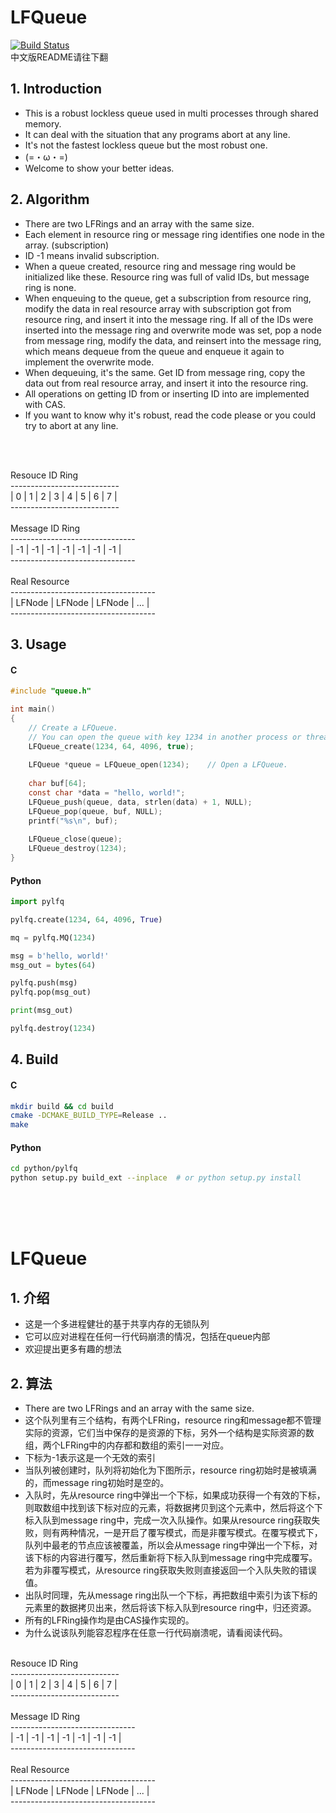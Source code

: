 # LFQueue
[![Build Status](https://travis-ci.com/DuckDuckDuck0/MP-LFQueue.svg?token=WyN5wjE4y7gUya6EGJEK&branch=master)](https://travis-ci.com/DuckDuckDuck0/MP-LFQueue)
<br>中文版README请往下翻
## 1. Introduction
- This is a robust lockless queue used in multi processes through shared memory.
- It can deal with the situation that any programs abort at any line.
- It's not the fastest lockless queue but the most robust one.
- (=・ω・=)
- Welcome to show your better ideas.

## 2. Algorithm
- There are two LFRings and an array with the same size.
- Each element in resource ring or message ring identifies one node in the array. (subscription)
- ID -1 means invalid subscription.
- When a queue created, resource ring and message ring would be initialized like these. Resource ring was full of valid IDs, but message ring is none.
- When enqueuing to the queue, get a subscription from resource ring, modify the data in real resource array with subscription got from resource ring, and insert it into the message ring. If all of the IDs were inserted into the message ring and overwrite mode was set, pop a node from message ring, modify the data, and reinsert into the message ring, which means dequeue from the queue and enqueue it again to implement the overwrite mode.
- When dequeuing, it's the same. Get ID from message ring, copy the data out from real resource array, and insert it into the resource ring.
- All operations on getting ID from or inserting ID into are implemented with CAS.
- If you want to know why it's robust, read the code please or you could try to abort at any line. 
<br>
<br>

Resouce ID Ring<br>
---------------------------<br>
| 0 | 1 | 2 | 3 | 4 | 5 | 6 | 7 |<br>
---------------------------<br>
<br>
Message ID Ring<br>
-------------------------------<br>
| -1 | -1 | -1 | -1 | -1 | -1 | -1 |<br>
-------------------------------<br>
<br>
Real Resource<br>
------------------------------------<br>
| LFNode | LFNode | LFNode | ... |<br>
------------------------------------<br>

## 3. Usage
#### C
```c
#include "queue.h"

int main()
{
    // Create a LFQueue.
    // You can open the queue with key 1234 in another process or thread.
    LFQueue_create(1234, 64, 4096, true);   
    
    LFQueue *queue = LFQueue_open(1234);    // Open a LFQueue.
    
    char buf[64];
    const char *data = "hello, world!";
    LFQueue_push(queue, data, strlen(data) + 1, NULL);
    LFQueue_pop(queue, buf, NULL);
    printf("%s\n", buf);
    
    LFQueue_close(queue);
    LFQueue_destroy(1234);
}
```

#### Python
```python
import pylfq

pylfq.create(1234, 64, 4096, True)

mq = pylfq.MQ(1234)

msg = b'hello, world!'
msg_out = bytes(64)

pylfq.push(msg)
pylfq.pop(msg_out)

print(msg_out)

pylfq.destroy(1234)
```
## 4. Build
#### C
```bash
mkdir build && cd build
cmake -DCMAKE_BUILD_TYPE=Release ..
make
```
#### Python
```bash
cd python/pylfq
python setup.py build_ext --inplace  # or python setup.py install
```

<br>
<br>
<br>

# LFQueue
## 1. 介绍
- 这是一个多进程健壮的基于共享内存的无锁队列
- 它可以应对进程在任何一行代码崩溃的情况，包括在queue内部
- 欢迎提出更多有趣的想法

## 2. 算法
- There are two LFRings and an array with the same size.
- 这个队列里有三个结构，有两个LFRing，resource ring和message都不管理实际的资源，它们当中保存的是资源的下标，另外一个结构是实际资源的数组，两个LFRing中的内存都和数组的索引一一对应。
- 下标为-1表示这是一个无效的索引
- 当队列被创建时，队列将初始化为下图所示，resource ring初始时是被填满的，而message ring初始时是空的。
- 入队时，先从resource ring中弹出一个下标，如果成功获得一个有效的下标，则取数组中找到该下标对应的元素，将数据拷贝到这个元素中，然后将这个下标入队到message ring中，完成一次入队操作。如果从resource ring获取失败，则有两种情况，一是开启了覆写模式，而是非覆写模式。在覆写模式下，队列中最老的节点应该被覆盖，所以会从message ring中弹出一个下标，对该下标的内容进行覆写，然后重新将下标入队到message ring中完成覆写。若为非覆写模式，从resource ring获取失败则直接返回一个入队失败的错误值。
- 出队时同理，先从message ring出队一个下标，再把数组中索引为该下标的元素里的数据拷贝出来，然后将该下标入队到resource ring中，归还资源。
- 所有的LFRing操作均是由CAS操作实现的。
- 为什么说该队列能容忍程序在任意一行代码崩溃呢，请看阅读代码。
<br>
Resouce ID Ring<br>
---------------------------<br>
| 0 | 1 | 2 | 3 | 4 | 5 | 6 | 7 |<br>
---------------------------<br>
<br>
Message ID Ring<br>
-------------------------------<br>
| -1 | -1 | -1 | -1 | -1 | -1 | -1 |<br>
-------------------------------<br>
<br>
Real Resource<br>
------------------------------------<br>
| LFNode | LFNode | LFNode | ... |<br>
------------------------------------<br>
